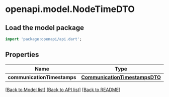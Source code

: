 # openapi.model.NodeTimeDTO

## Load the model package
```dart
import 'package:openapi/api.dart';
```

## Properties
Name | Type | Description | Notes
------------ | ------------- | ------------- | -------------
**communicationTimestamps** | [**CommunicationTimestampsDTO**](CommunicationTimestampsDTO.md) |  | 

[[Back to Model list]](../README.md#documentation-for-models) [[Back to API list]](../README.md#documentation-for-api-endpoints) [[Back to README]](../README.md)



